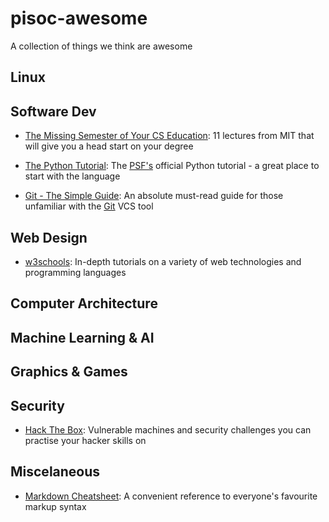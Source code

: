 # pisoc-awesome

A collection of things we think are awesome

## Linux

## Software Dev
- [The Missing Semester of Your CS Education](https://missing.csail.mit.edu/): 
11 lectures from MIT that will give you a head start on your degree

- [The Python Tutorial](https://docs.python.org/3/tutorial/):
The [PSF's](https://www.python.org/psf/) official Python tutorial - a great place to start with the language

- [Git - The Simple Guide](https://rogerdudler.github.io/git-guide/):
An absolute must-read guide for those unfamiliar with the [Git](https://git-scm.com/) VCS tool

## Web Design
- [w3schools](https://www.w3schools.com/):
In-depth tutorials on a variety of web technologies and programming languages

## Computer Architecture

## Machine Learning & AI

## Graphics & Games

## Security
- [Hack The Box](https://www.hackthebox.eu/):
Vulnerable machines and security challenges you can practise your hacker skills on

## Miscelaneous
- [Markdown Cheatsheet](https://github.com/adam-p/markdown-here/wiki/Markdown-Cheatsheet):
  A convenient reference to everyone's favourite markup syntax

